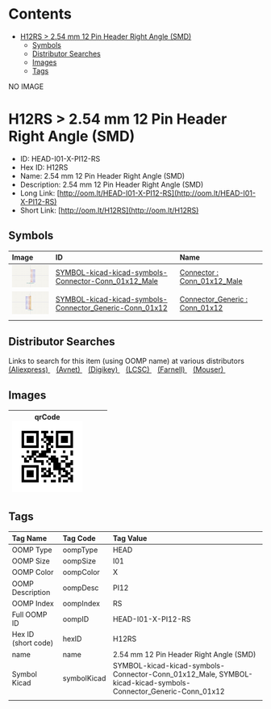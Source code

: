 



Contents
========

* [H12RS > 2.54 mm 12 Pin Header Right Angle (SMD)](#h12rs--254-mm-12-pin-header-right-angle-smd)
	* [Symbols](#symbols)
	* [Distributor Searches](#distributor-searches)
	* [Images](#images)
	* [Tags](#tags)
  
NO IMAGE  
# H12RS > 2.54 mm 12 Pin Header Right Angle (SMD)

- ID: HEAD-I01-X-PI12-RS
- Hex ID: H12RS
- Name: 2.54 mm 12 Pin Header Right Angle (SMD)
- Description: 2.54 mm 12 Pin Header Right Angle (SMD)
- Long Link: [http://oom.lt/HEAD-I01-X-PI12-RS](http://oom.lt/HEAD-I01-X-PI12-RS)
- Short Link: [http://oom.lt/H12RS](http://oom.lt/H12RS)

## Symbols
  

|Image|ID|Name|
| :--- | :--- | :--- |
|[![](https://raw.githubusercontent.com/oomlout/oomlout_OOMP_eda_V2/main/SYMBOL/kicad/kicad-symbols/Connector/Conn_01x12_Male/image_140.png)](https://github.com/oomlout/oomlout_OOMP_eda_V2/tree/main/SYMBOL/kicad/kicad-symbols/Connector/Conn_01x12_Male/)|[SYMBOL-kicad-kicad-symbols-Connector-Conn_01x12_Male](https://github.com/oomlout/oomlout_OOMP_eda_V2/tree/main/SYMBOL/kicad/kicad-symbols/Connector/Conn_01x12_Male/)|[Connector : Conn_01x12_Male](https://github.com/oomlout/oomlout_OOMP_eda_V2/tree/main/SYMBOL/kicad/kicad-symbols/Connector/Conn_01x12_Male/)|
|[![](https://raw.githubusercontent.com/oomlout/oomlout_OOMP_eda_V2/main/SYMBOL/kicad/kicad-symbols/Connector_Generic/Conn_01x12/image_140.png)](https://github.com/oomlout/oomlout_OOMP_eda_V2/tree/main/SYMBOL/kicad/kicad-symbols/Connector_Generic/Conn_01x12/)|[SYMBOL-kicad-kicad-symbols-Connector_Generic-Conn_01x12](https://github.com/oomlout/oomlout_OOMP_eda_V2/tree/main/SYMBOL/kicad/kicad-symbols/Connector_Generic/Conn_01x12/)|[Connector_Generic : Conn_01x12](https://github.com/oomlout/oomlout_OOMP_eda_V2/tree/main/SYMBOL/kicad/kicad-symbols/Connector_Generic/Conn_01x12/)|
||||

## Distributor Searches
  
Links to search for this item (using OOMP name) at various distributors  
[(Aliexpress) ](https://www.aliexpress.com/wholesale?SearchText=11172.54+mm+12+Pin+Header+Right+Angle+SMD)&nbsp;&nbsp;&nbsp;[(Avnet) ](https://www.avnet.com/shop/us/search/2.54+mm+12+Pin+Header+Right+Angle+SMD)&nbsp;&nbsp;&nbsp;[(Digikey) ](https://www.digikey.co.uk/en/products/result?s=2.54+mm+12+Pin+Header+Right+Angle+SMD)&nbsp;&nbsp;&nbsp;[(LCSC) ](https://www.lcsc.com/search?q=2.54+mm+12+Pin+Header+Right+Angle+SMD)&nbsp;&nbsp;&nbsp;[(Farnell) ](https://uk.farnell.com/search?st=2.54+mm+12+Pin+Header+Right+Angle+SMD)&nbsp;&nbsp;&nbsp;[(Mouser) ](https://www.mouser.com/c/?q=2.54+mm+12+Pin+Header+Right+Angle+SMD)&nbsp;&nbsp;&nbsp;
## Images
  

|qrCode<br>[![](https://raw.githubusercontent.com/oomlout/oomlout_OOMP_parts_V2/main/HEAD/I01/X/PI12/RS/qrCode_140.png)](https://github.com/oomlout/oomlout_OOMP_parts_V2/tree/main/HEAD/I01/X/PI12/RS/qrCode.png)||||
| :---: | :---: | :---: | :---: |

## Tags
  

|Tag Name|Tag Code|Tag Value|
| :--- | :--- | :--- |
|OOMP Type|oompType|HEAD|
|OOMP Size|oompSize|I01|
|OOMP Color|oompColor|X|
|OOMP Description|oompDesc|PI12|
|OOMP Index|oompIndex|RS|
|Full OOMP ID|oompID|HEAD-I01-X-PI12-RS|
|Hex ID (short code)|hexID|H12RS|
|name|name|2.54 mm 12 Pin Header Right Angle (SMD)|
|Symbol Kicad|symbolKicad|SYMBOL-kicad-kicad-symbols-Connector-Conn_01x12_Male, SYMBOL-kicad-kicad-symbols-Connector_Generic-Conn_01x12|
||||
